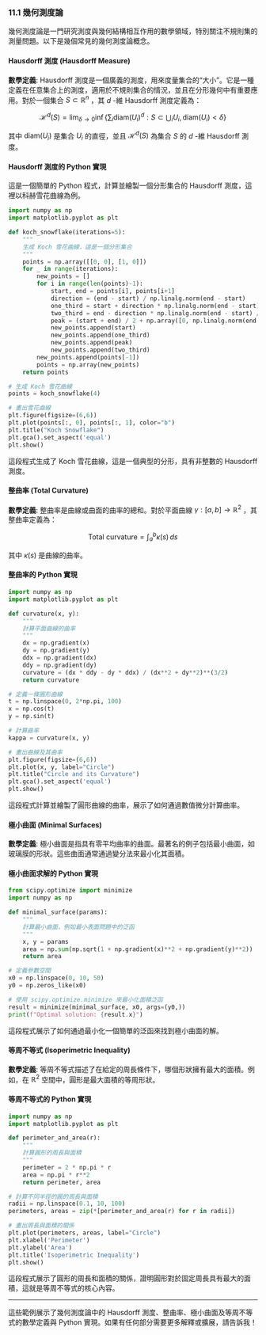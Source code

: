 ### 11.1 幾何測度論

幾何測度論是一門研究測度與幾何結構相互作用的數學領域，特別關注不規則集的測量問題。以下是幾個常見的幾何測度論概念。

#### Hausdorff 測度 (Hausdorff Measure)

**數學定義**: Hausdorff 測度是一個廣義的測度，用來度量集合的“大小”。它是一種定義在任意集合上的測度，適用於不規則集合的情況，並且在分形幾何中有重要應用。對於一個集合  $`S \subset \mathbb{R}^n`$ ，其  $`d`$ -維 Hausdorff 測度定義為：


```math
\mathcal{H}^d(S) = \lim_{\delta \to 0} \inf \left\{ \sum_{i} \text{diam}(U_i)^d : S \subset \bigcup_i U_i, \text{diam}(U_i) < \delta \right\}
```


其中  $`\text{diam}(U_i)`$  是集合  $`U_i`$  的直徑，並且  $`\mathcal{H}^d(S)`$  為集合  $`S`$  的  $`d`$ -維 Hausdorff 測度。

#### Hausdorff 測度的 Python 實現

這是一個簡單的 Python 程式，計算並繪製一個分形集合的 Hausdorff 測度，這裡以科赫雪花曲線為例。

```python
import numpy as np
import matplotlib.pyplot as plt

def koch_snowflake(iterations=5):
    """
    生成 Koch 雪花曲線，這是一個分形集合
    """
    points = np.array([[0, 0], [1, 0]])
    for _ in range(iterations):
        new_points = []
        for i in range(len(points)-1):
            start, end = points[i], points[i+1]
            direction = (end - start) / np.linalg.norm(end - start)
            one_third = start + direction * np.linalg.norm(end - start) / 3
            two_third = end - direction * np.linalg.norm(end - start) / 3
            peak = (start + end) / 2 + np.array([0, np.linalg.norm(end - start) * np.sqrt(3) / 6])
            new_points.append(start)
            new_points.append(one_third)
            new_points.append(peak)
            new_points.append(two_third)
        new_points.append(points[-1])
        points = np.array(new_points)
    return points

# 生成 Koch 雪花曲線
points = koch_snowflake(4)

# 畫出雪花曲線
plt.figure(figsize=(6,6))
plt.plot(points[:, 0], points[:, 1], color="b")
plt.title("Koch Snowflake")
plt.gca().set_aspect('equal')
plt.show()
```

這段程式生成了 Koch 雪花曲線，這是一個典型的分形，具有非整數的 Hausdorff 測度。

#### 整曲率 (Total Curvature)

**數學定義**: 整曲率是曲線或曲面的曲率的總和。對於平面曲線  $`\gamma : [a, b] \to \mathbb{R}^2`$ ，其整曲率定義為：


```math
\text{Total curvature} = \int_a^b \kappa(s) \, ds
```


其中  $`\kappa(s)`$  是曲線的曲率。

#### 整曲率的 Python 實現

```python
import numpy as np
import matplotlib.pyplot as plt

def curvature(x, y):
    """
    計算平面曲線的曲率
    """
    dx = np.gradient(x)
    dy = np.gradient(y)
    ddx = np.gradient(dx)
    ddy = np.gradient(dy)
    curvature = (dx * ddy - dy * ddx) / (dx**2 + dy**2)**(3/2)
    return curvature

# 定義一條圓形曲線
t = np.linspace(0, 2*np.pi, 100)
x = np.cos(t)
y = np.sin(t)

# 計算曲率
kappa = curvature(x, y)

# 畫出曲線及其曲率
plt.figure(figsize=(6,6))
plt.plot(x, y, label="Circle")
plt.title("Circle and its Curvature")
plt.gca().set_aspect('equal')
plt.show()
```

這段程式計算並繪製了圓形曲線的曲率，展示了如何通過數值微分計算曲率。

#### 極小曲面 (Minimal Surfaces)

**數學定義**: 極小曲面是指具有零平均曲率的曲面。最著名的例子包括最小曲面，如玻璃膜的形狀。這些曲面通常通過變分法來最小化其面積。

#### 極小曲面求解的 Python 實現

```python
from scipy.optimize import minimize
import numpy as np

def minimal_surface(params):
    """
    計算最小曲面，例如最小表面問題中的泛函
    """
    x, y = params
    area = np.sum(np.sqrt(1 + np.gradient(x)**2 + np.gradient(y)**2))
    return area

# 定義參數空間
x0 = np.linspace(0, 10, 50)
y0 = np.zeros_like(x0)

# 使用 scipy.optimize.minimize 來最小化面積泛函
result = minimize(minimal_surface, x0, args=(y0,))
print(f"Optimal solution: {result.x}")
```

這段程式展示了如何通過最小化一個簡單的泛函來找到極小曲面的解。

#### 等周不等式 (Isoperimetric Inequality)

**數學定義**: 等周不等式描述了在給定的周長條件下，哪個形狀擁有最大的面積。例如，在  $`\mathbb{R}^2`$  空間中，圓形是最大面積的等周形狀。

#### 等周不等式的 Python 實現

```python
import numpy as np
import matplotlib.pyplot as plt

def perimeter_and_area(r):
    """
    計算圓形的周長與面積
    """
    perimeter = 2 * np.pi * r
    area = np.pi * r**2
    return perimeter, area

# 計算不同半徑的圓的周長與面積
radii = np.linspace(0.1, 10, 100)
perimeters, areas = zip(*[perimeter_and_area(r) for r in radii])

# 畫出周長與面積的關係
plt.plot(perimeters, areas, label="Circle")
plt.xlabel('Perimeter')
plt.ylabel('Area')
plt.title('Isoperimetric Inequality')
plt.show()
```

這段程式展示了圓形的周長和面積的關係，證明圓形對於固定周長具有最大的面積，這就是等周不等式的核心內容。

---

這些範例展示了幾何測度論中的 Hausdorff 測度、整曲率、極小曲面及等周不等式的數學定義與 Python 實現。如果有任何部分需要更多解釋或擴展，請告訴我！